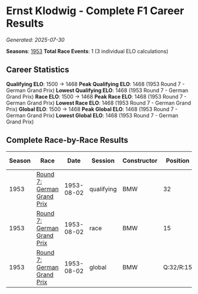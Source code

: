 # Ernst Klodwig - Complete F1 Career Results

*Generated: 2025-07-30*

**Seasons**: [1953](../results/1953-season-report.md)
**Total Race Events**: 1 (3 individual ELO calculations)

## Career Statistics

**Qualifying ELO**: 1500 → 1468
**Peak Qualifying ELO**: 1468 (1953 Round 7 - German Grand Prix)
**Lowest Qualifying ELO**: 1468 (1953 Round 7 - German Grand Prix)
**Race ELO**: 1500 → 1468
**Peak Race ELO**: 1468 (1953 Round 7 - German Grand Prix)
**Lowest Race ELO**: 1468 (1953 Round 7 - German Grand Prix)
**Global ELO**: 1500 → 1468
**Peak Global ELO**: 1468 (1953 Round 7 - German Grand Prix)
**Lowest Global ELO**: 1468 (1953 Round 7 - German Grand Prix)

## Complete Race-by-Race Results

| Season | Race | Date | Session | Constructor | Position | Starting ELO | ELO Change | Final ELO | Teammate |
|--------|------|------|---------|-------------|----------|--------------|------------|-----------|----------|
| 1953 | [Round 7: German Grand Prix](../results/1953-season-report.md#round-7-german-grand-prix) | 1953-08-02 | qualifying | BMW | 32 | 1500 | -32 | 1468 | Rudolf Krause |
| 1953 | [Round 7: German Grand Prix](../results/1953-season-report.md#round-7-german-grand-prix) | 1953-08-02 | race | BMW | 15 | 1500 | -32 | 1468 | Rudolf Krause |
| 1953 | [Round 7: German Grand Prix](../results/1953-season-report.md#round-7-german-grand-prix) | 1953-08-02 | global | BMW | Q:32/R:15 | 1500 | -32 | 1468 | Rudolf Krause |
